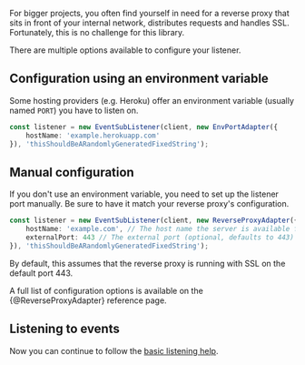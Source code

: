 For bigger projects, you often find yourself in need for a reverse proxy that sits in front of your internal network, distributes requests and handles SSL.  
Fortunately, this is no challenge for this library.

There are multiple options available to configure your listener.

## Configuration using an environment variable

Some hosting providers (e.g. Heroku) offer an environment variable (usually named `PORT`) you have to listen on.

```typescript
const listener = new EventSubListener(client, new EnvPortAdapter({
	hostName: 'example.herokuapp.com'
}), 'thisShouldBeARandomlyGeneratedFixedString');
```

## Manual configuration

If you don't use an environment variable, you need to set up the listener port manually. Be sure to have it match your reverse proxy's configuration.

```typescript
const listener = new EventSubListener(client, new ReverseProxyAdapter({
    hostName: 'example.com', // The host name the server is available from
    externalPort: 443 // The external port (optional, defaults to 443)
}), 'thisShouldBeARandomlyGeneratedFixedString');
```

By default, this assumes that the reverse proxy is running with SSL on the default port 443.

A full list of configuration options is available on the {@ReverseProxyAdapter} reference page.

## Listening to events

Now you can continue to follow the [basic listening help](/docs/eventsub/basic-usage/listening-to-events).
